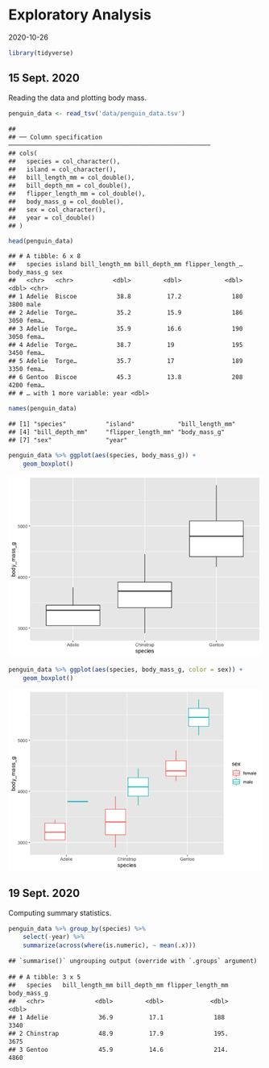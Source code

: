 Exploratory Analysis
================
2020-10-26

``` r
library(tidyverse)
```

## 15 Sept. 2020

Reading the data and plotting body mass.

``` r
penguin_data <- read_tsv('data/penguin_data.tsv')
```

    ## 
    ## ── Column specification ────────────────────────────────────────────────────────
    ## cols(
    ##   species = col_character(),
    ##   island = col_character(),
    ##   bill_length_mm = col_double(),
    ##   bill_depth_mm = col_double(),
    ##   flipper_length_mm = col_double(),
    ##   body_mass_g = col_double(),
    ##   sex = col_character(),
    ##   year = col_double()
    ## )

``` r
head(penguin_data)
```

    ## # A tibble: 6 x 8
    ##   species island bill_length_mm bill_depth_mm flipper_length_… body_mass_g sex  
    ##   <chr>   <chr>           <dbl>         <dbl>            <dbl>       <dbl> <chr>
    ## 1 Adelie  Biscoe           38.8          17.2              180        3800 male 
    ## 2 Adelie  Torge…           35.2          15.9              186        3050 fema…
    ## 3 Adelie  Torge…           35.9          16.6              190        3050 fema…
    ## 4 Adelie  Torge…           38.7          19                195        3450 fema…
    ## 5 Adelie  Torge…           35.7          17                189        3350 fema…
    ## 6 Gentoo  Biscoe           45.3          13.8              208        4200 fema…
    ## # … with 1 more variable: year <dbl>

``` r
names(penguin_data)
```

    ## [1] "species"           "island"            "bill_length_mm"   
    ## [4] "bill_depth_mm"     "flipper_length_mm" "body_mass_g"      
    ## [7] "sex"               "year"

``` r
penguin_data %>% ggplot(aes(species, body_mass_g)) +
    geom_boxplot()
```

![](figures/boxplot_species-1.png)<!-- -->

``` r
penguin_data %>% ggplot(aes(species, body_mass_g, color = sex)) +
    geom_boxplot()
```

![](figures/boxplot_sex-1.png)<!-- -->

## 19 Sept. 2020

Computing summary statistics.

``` r
penguin_data %>% group_by(species) %>% 
    select(-year) %>% 
    summarize(across(where(is.numeric), ~ mean(.x)))
```

    ## `summarise()` ungrouping output (override with `.groups` argument)

    ## # A tibble: 3 x 5
    ##   species   bill_length_mm bill_depth_mm flipper_length_mm body_mass_g
    ##   <chr>              <dbl>         <dbl>             <dbl>       <dbl>
    ## 1 Adelie              36.9          17.1              188         3340
    ## 2 Chinstrap           48.9          17.9              195.        3675
    ## 3 Gentoo              45.9          14.6              214.        4860
